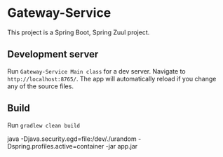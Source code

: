 # Gateway-Service

This project is a Spring Boot, Spring Zuul project.

## Development server

Run `Gateway-Service Main class` for a dev server. Navigate to `http://localhost:8765/`. The app will automatically reload if you change any of the source files.

## Build

Run `gradlew clean build`

java -Djava.security.egd=file:/dev/./urandom -Dspring.profiles.active=container -jar app.jar
